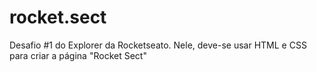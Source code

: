 # rocket.sect
Desafio #1 do Explorer da Rocketseato. Nele, deve-se usar HTML e CSS para criar a página "Rocket Sect"
